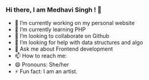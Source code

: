 ### Hi there, I am Medhavi Singh ! 👋


- 🔭 I’m currently working on my personal website
- 🌱 I’m currently learning PHP
- 👯 I’m looking to collaborate on Github
- 🤔 I’m looking for help with data structures and algo
- 💬 Ask me about Frontend development 
- 📫 How to reach me: 
- 😄 Pronouns: She/her
- ⚡ Fun fact: I am an artist.

